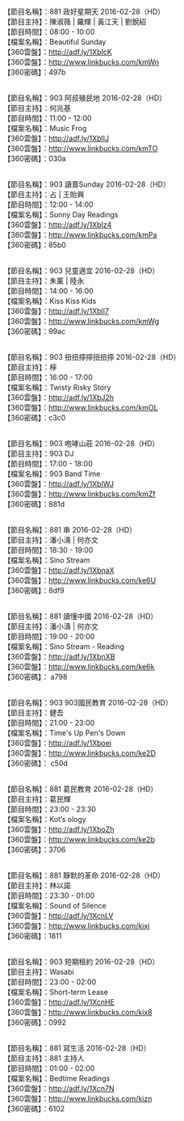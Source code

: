 <br>【節目名稱】：881 政好星期天 2016-02-28（HD）
<br>【節目主持】：陳淑薇 | 羅輝 | 黃江天 | 劉銳紹
<br>【節目時間】：08:00 - 10:00
<br>【檔案名稱】：Beautiful Sunday
<br>【360雲盤】：http://adf.ly/1XbIcK
<br>【360雲盤】：http://www.linkbucks.com/kmWn
<br>【360密碼】：497b

<br>【節目名稱】：903 阿叔殖民地 2016-02-28（HD）
<br>【節目主持】：何兆基
<br>【節目時間】：11:00 - 12:00
<br>【檔案名稱】：Music Frog
<br>【360雲盤】：http://adf.ly/1XbIlJ
<br>【360雲盤】：http://www.linkbucks.com/kmTO
<br>【360密碼】：030a

<br>【節目名稱】：903 讀賣Sunday 2016-02-28（HD）
<br>【節目主持】：占 | 王貽興
<br>【節目時間】：12:00 - 14:00
<br>【檔案名稱】：Sunny Day Readings
<br>【360雲盤】：http://adf.ly/1XbIz4
<br>【360雲盤】：http://www.linkbucks.com/kmPa
<br>【360密碼】：85b0

<br>【節目名稱】：903 兒童適宜 2016-02-28（HD）
<br>【節目主持】：朱薰 | 陸永
<br>【節目時間】：14:00 - 16:00
<br>【檔案名稱】：Kiss Kiss Kids
<br>【360雲盤】：http://adf.ly/1XbIi7
<br>【360雲盤】：http://www.linkbucks.com/kmWg
<br>【360密碼】：99ac

<br>【節目名稱】：903 扭扭擰擰扭扭擰 2016-02-28（HD）
<br>【節目主持】：檸
<br>【節目時間】：16:00 - 17:00
<br>【檔案名稱】：Twisty Risky Story
<br>【360雲盤】：http://adf.ly/1XbJ2h
<br>【360雲盤】：http://www.linkbucks.com/kmOL
<br>【360密碼】：c3c0

<br>【節目名稱】：903 咆哮山莊 2016-02-28（HD）
<br>【節目主持】：903 DJ
<br>【節目時間】：17:00 - 18:00
<br>【檔案名稱】：903 Band Time
<br>【360雲盤】：http://adf.ly/1XbIWJ
<br>【360雲盤】：http://www.linkbucks.com/kmZf
<br>【360密碼】：881d

<br>【節目名稱】：881 串 2016-02-28（HD）
<br>【節目主持】：潘小濤 | 何亦文
<br>【節目時間】：18:30 - 19:00
<br>【檔案名稱】：Sino Stream
<br>【360雲盤】：http://adf.ly/1XbnaX
<br>【360雲盤】：http://www.linkbucks.com/ke6U
<br>【360密碼】：8df9

<br>【節目名稱】：881 讀懂中國 2016-02-28（HD）
<br>【節目主持】：潘小濤 | 何亦文
<br>【節目時間】：19:00 - 20:00
<br>【檔案名稱】：Sino Stream - Reading
<br>【360雲盤】：http://adf.ly/1XbnXB
<br>【360雲盤】：http://www.linkbucks.com/ke6k
<br>【360密碼】： a798

<br>【節目名稱】：903 903國民教育 2016-02-28（HD）
<br>【節目主持】：健吾
<br>【節目時間】：21:00 - 23:00
<br>【檔案名稱】：Time's Up Pen's Down
<br>【360雲盤】：http://adf.ly/1Xboei
<br>【360雲盤】：http://www.linkbucks.com/ke2D
<br>【360密碼】： c50d

<br>【節目名稱】：881 葛民教育 2016-02-28（HD）
<br>【節目主持】：葛民輝
<br>【節目時間】：23:00 - 23:30
<br>【檔案名稱】：Kot’s ology
<br>【360雲盤】：http://adf.ly/1XboZh
<br>【360雲盤】：http://www.linkbucks.com/ke2b
<br>【360密碼】：3706

<br>【節目名稱】：881 靜默的革命 2016-02-28（HD）
<br>【節目主持】：林以諾
<br>【節目時間】：23:30 - 01:00
<br>【檔案名稱】：Sound of Silence
<br>【360雲盤】：http://adf.ly/1XcnLV
<br>【360雲盤】：http://www.linkbucks.com/kixj
<br>【360密碼】：1811

<br>【節目名稱】：903 短期租約 2016-02-28（HD）
<br>【節目主持】：Wasabi
<br>【節目時間】：23:00 - 02:00
<br>【檔案名稱】：Short-term Lease
<br>【360雲盤】：http://adf.ly/1XcnHE
<br>【360雲盤】：http://www.linkbucks.com/kix8
<br>【360密碼】：0992

<br>【節目名稱】：881 寫生活 2016-02-28（HD）
<br>【節目主持】：881 主持人
<br>【節目時間】：01:00 - 02:00
<br>【檔案名稱】：Bedtime Readings
<br>【360雲盤】：http://adf.ly/1Xcn7N
<br>【360雲盤】：http://www.linkbucks.com/kizn
<br>【360密碼】：6102
